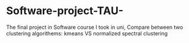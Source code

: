 # Software-project-TAU-
The final project in Software course I took in uni, Compare between two clustering algorithems: kmeans VS normalized spectral clustering

